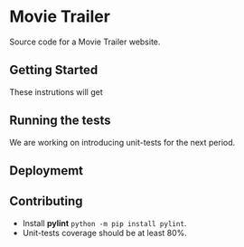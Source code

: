 # Movie Trailer

Source code for a Movie Trailer website.

## Getting Started

These instrutions will get


## Running the tests

We are working on introducing unit-tests for the next period.

## Deploymemt

## Contributing

- Install **pylint** `python -m pip install pylint`.
- Unit-tests coverage should be at least 80%.
